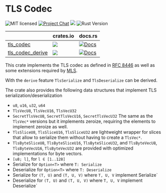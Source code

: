 # TLS Codec

![MIT licensed][license-image]
[![Project Chat][chat-image]][chat-link]
[![][tls_codec-ci]][tls_codec-ci-link]
![Rust Version][rustc-image]

|                                        | crates.io                                      | docs.rs                                                      |
| -------------------------------------- | ---------------------------------------------- | ------------------------------------------------------------ |
| [tls_codec](./tls_codec)               | [![][tls_codec]][tls_codec-link]               | [![Docs][tls_codec_docs]][tls_codec_docs-link]               |
| [tls_codec_derive](./tls_codec_derive) | [![][tls_codec_derive]][tls_codec_derive-link] | [![Docs][tls_codec_derive_docs]][tls_codec_derive_docs-link] |

This crate implements the TLS codec as defined in [RFC 8446]
as well as some extensions required by [MLS].

With the `derive` feature `TlsSerialize` and `TlsDeserialize` can be
derived.

The crate also provides the following data structures that implement TLS
serialization/deserialization

- `u8`, `u16`, `u32`, `u64`
- `TlsVecU8`, `TlsVecU16`, `TlsVecU32`
- `SecretTlsVecU8`, `SecretTlsVecU16`, `SecretTlsVecU32`
  The same as the `TlsVec*` versions but it implements zeroize, requiring
  the elements to implement zeroize as well.
- `TlsSliceU8`, `TlsSliceU16`, `TlsSliceU32` are lightweight wrapper for slices
  that allow to serialize them without having to create a `TlsVec*`.
- `TlsByteSliceU8`, `TlsByteSliceU16`, `TlsByteSliceU32`, and
  `TlsByteVecU8`, `TlsByteVecU16`, `TlsByteVecU32`
  are provided with optimized implementations for byte vectors.
- `[u8; l]`, for `l ∈ [1..128]`
- Serialize for `Option<T>` where `T: Serialize`
- Deserialize for `Option<T>` where `T: Deserialize`
- Serialize for `(T, U)` and `(T, U, V)` where `T, U, V` implement Serialize`
- Deserialize for `(T, U)` and `(T, U, V)` where `T, U, V` implement Deserialize`

[rfc 8446]: https://tools.ietf.org/html/rfc8446
[mls]: https://messaginglayersecurity.rocks/mls-protocol/draft-ietf-mls-protocol.html
[chat-image]: https://img.shields.io/badge/zulip-join_chat-blue.svg?style=for-the-badge
[chat-link]: https://rustcrypto.zulipchat.com/#narrow/stream/300570-formats
[license-image]: https://img.shields.io/badge/license-Apache2.0-blue.svg?style=for-the-badge
[tls_codec-ci]: https://img.shields.io/github/workflow/status/RustCrypto/formats/tls_codec?style=for-the-badge
[tls_codec-ci-link]: https://github.com/RustCrypto/formats/actions/workflows/tls_codec.yml
[tls_codec]: https://img.shields.io/crates/v/tls_codec?style=for-the-badge
[tls_codec-link]: https://crates.io/crates/tls_codec
[tls_codec_docs]: https://img.shields.io/docsrs/tls_codec/latest?style=for-the-badge
[tls_codec_docs-link]: https://docs.rs/tls_codec/
[tls_codec_derive]: https://img.shields.io/crates/v/tls_codec_derive?style=for-the-badge
[tls_codec_derive-link]: https://crates.io/crates/tls_codec_derive
[tls_codec_derive_docs]: https://img.shields.io/docsrs/tls_codec_derive/latest?style=for-the-badge
[tls_codec_derive_docs-link]: https://docs.rs/tls_codec_derive/
[rustc-image]: https://img.shields.io/badge/rustc-1.51+-blue.svg?style=for-the-badge
